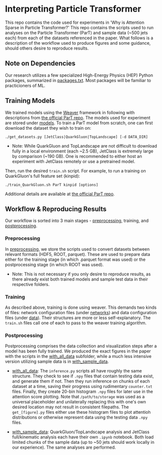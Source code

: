 # Interpreting Particle Transformer

This repo contains the code used for experiments in 'Why is Attention Sparse in Particle Transformer?' This repo contains the scripts used to run analyses on the Particle Transformer (ParT) and sample data (~500 jets each) from each of the datasets referenced in the paper. What follows is a description of the workflow used to produce figures and some guidance, should others desire to reproduce results.

## Note on Dependencies

Our research utilizes a few specialized High-Energy Physics (HEP) Python packages, summarized in [packages.txt](./packages.txt). Most packages will be familiar to practicioners of ML.

## Training Models

We trained models using the [Weaver](https://github.com/hqucms/weaver-core) framework in following with descriptions from [the official ParT repo](github.com/jet-universe/particle_transformer/blob/main/README.md). The models used for experiment are stored under [models](./models/). To train a ParT model from scratch, one can first download the dataset they wish to train on:

```
./get_datasets.py [JetClass|QuarkGluon|TopLandscape] [-d DATA_DIR]
```
- Note: While QuarkGluon and TopLandscape are not difficult to download fully in a local environment (each ~2.5 GB), JetClass is extremely large by comparison (~190 GB). One is recommended to either host an experiment with JetClass remotely or use a pretrained model.

Then, run the desired `train.sh` script. For example, to run a training on QuarkGluon's full feature set (kinpid):
```
./train_QuarkGluon.sh ParT kinpid [options]
```

Additional details are available at [the official ParT repo](github.com/jet-universe/particle_transformer/blob/main/README.md).

## Workflow & Reproducing Results

Our workflow is sorted into 3 main stages - [preprocessing](./preprocessing/), training, and [postprocessing](./postprocessing/). 

### Preprocessing

In [preprocessing](./preprocessing/), we store the scripts used to convert datasets between relevant formats (HDF5, ROOT, parquet). These are used to prepare data either for the training stage (in which .parquet format was used) or the postprocessing stage (in which ROOT was used).
- Note: This is not necessary if you only desire to reproduce results, as there already exist both trained models and sample test data in their respective folders.

### Training

As described above, training is done using weaver. This demands two kinds of files: network configuration files (under [networks](./networks/)) and data configuration files (under [data](./data/)). Their structures are more or less self-explanatory. The `train.sh` files call one of each to pass to the weaver training algorithm.

### Postprocessing

Postprocessing comprises the data collection and visualization steps after a model has been fully trained. We produced the exact figures in the paper with the scripts in the [with_all_data](./postprocessing/with_all_data/) subfolder, while a much less intensive version utilizing sample data is in [with_sample_data](./postprocessing/with_sample_data/).

- [with_all_data](./postprocessing/with_all_data/): The `inference.py` scripts all have roughly the same structure. They check to see if `.npy` files that contain testing data exist, and generate them if not. Then they run inference on chunks of each dataset at a time, saving their progress using rudimentary `counter.txt` files. Finally, they create 20-bin histogram `.npy` files for later use in the attention score plotting. Note that `/path/to/storage` was used as a universal placeholder and unilaterally replacing this with one's own desired location may not result in consistent filepaths. The `get_[figure].py` files either use these histogram files to plot attentioh distributions or otherwise represent data using the testing data `.npy` files.

- [with_sample_data](./postprocessing/with_sample_data/): QuarkGluon/TopLandscape analysis and JetClass full/kinematic analysis each have their own `.ipynb` notebook. Both load limited chunks of the sample data (up to ~50 jets should work locally in our experience). The same analyses are performed.
